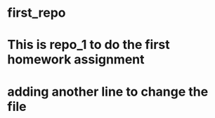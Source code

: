 # first_repo
# This is repo_1 to do the first homework assignment
# adding another line to change the file
